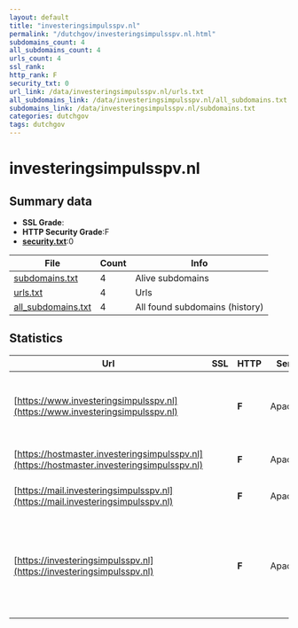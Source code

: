 ```yaml
---
layout: default
title: "investeringsimpulsspv.nl"
permalink: "/dutchgov/investeringsimpulsspv.nl.html"
subdomains_count: 4
all_subdomains_count: 4
urls_count: 4
ssl_rank: 
http_rank: F
security_txt: 0
url_link: /data/investeringsimpulsspv.nl/urls.txt
all_subdomains_link: /data/investeringsimpulsspv.nl/all_subdomains.txt
subdomains_link: /data/investeringsimpulsspv.nl/subdomains.txt
categories: dutchgov
tags: dutchgov
---
```



# investeringsimpulsspv.nl
## Summary data


 - **SSL Grade**:
 - **HTTP Security Grade**:F
 - **[security.txt](https://www.digitaleoverheid.nl/nieuws/standaard-security-txt-nu-verplicht-voor-overheid/)**:0


| File       | Count | Info |
|------------|-------|------|
|[subdomains.txt](/DutchGovScope/data/investeringsimpulsspv.nl/subdomains.txt)|4|Alive subdomains|
|[urls.txt](/DutchGovScope/data/investeringsimpulsspv.nl/urls.txt)|4|Urls|
|[all_subdomains.txt](/DutchGovScope/data/investeringsimpulsspv.nl/all_subdomains.txt)|4|All found subdomains (history)|


## Statistics


| Url | SSL | HTTP | Server | Cookie | HSTS | CORS | CTO | CSP | XFO | XXP | RP |FP| Tech |Title |
|--------|-------|-------|------|------|------|------|------|------|------|------|------|------|------|------|
|[https://www.investeringsimpulsspv.nl](https://www.investeringsimpulsspv.nl)| | **F**|Apache/2| | | | | | | | :white_check_mark: | |Apache HTTP Server:2 MySQL PHP:8.2.13 WordPress||
|[https://hostmaster.investeringsimpulsspv.nl](https://hostmaster.investeringsimpulsspv.nl)| | **F**|Apache/2| | | | | | | | :white_check_mark: | |Apache HTTP Server:2||
|[https://mail.investeringsimpulsspv.nl](https://mail.investeringsimpulsspv.nl)| | **F**|Apache/2| | | | | | | | :white_check_mark: | |Apache HTTP Server:2||
|[https://investeringsimpulsspv.nl](https://investeringsimpulsspv.nl)| | **F**|Apache/2| | | | | | | | :white_check_mark: | |Apache HTTP Server:2 Bootstrap MySQL PHP:8.2.13 WordPress Yoast SEO:21.8.1|Investeringsimpu...|

